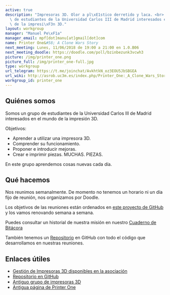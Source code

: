 ```yaml
---
active: true
description: "Impresoras 3D. Olor a pl\xE1stico derretido y laca. <br> Somos un grupo\
  \ de estudiantes de la Universidad Carlos III de Madrid interesados en el mundo\
  \ de la impresi\xF3n 3D."
layout: workgroup
manager: "Manuel Pe\xF1a"
manager_email: mpf[dot]manu[at]gmail[dot]com
name: Printer One&#58; A Clone Wars Story
next_meeting: Lunes, 11/06/2018 de 19:00 a 21:00 en 1.0.B06
next_meeting_doodle: https://doodle.com/poll/bzinbezunk3vcwh3
picture: /img/printer_one.png
picture_full: /img/printer_one-full.jpg
type: workgroup
url_telegram: https://t.me/joinchat/AvkhtkN_oz3EOU5JbSBGEA
url_wiki: http://asrob.uc3m.es/index.php/Printer_One:_A_Clone_Wars_Story
workgroup_id: printer_one
---
```


<!--- Model for next_meeting string here --->
<!--- next_meeting: Jueves, 21/12/2017 de 15:00 a 19:00 en 1.0.B06 --->

## Quiénes somos

Somos un grupo de estudiantes de la Universidad Carlos III de Madrid interesados en el mundo de la impresión 3D.

Objetivos:

 * Aprender a utilizar una impresora 3D.
 * Comprender su funcionamiento.
 * Proponer e introducir mejoras.
 * Crear e imprimir piezas. MUCHAS. PIEZAS.

En este grupo aprendemos cosas nuevas cada día.

## Qué hacemos

Nos reunimos semanalmente. De momento no tenemos un horario ni un día fijo de reunión, nos organizamos por Doodle.

Los objetivos de las reuniones están ordenados en [este proyecto de GitHub](https://github.com/asrob-uc3m/impresoras-asrob/projects/1) y los vamos renovando semana a semana.

Puedes consultar un historial de nuestra misión en nuestro [Cuaderno de Bitácora](https://github.com/asrob-uc3m/impresoras-asrob/wiki/Printer-One-A-Clone-Wars-Story.-Cuaderno-de-Bit%C3%A1cora)

También tenemos un [Repositorio](https://github.com/asrob-uc3m/impresoras-asrob) en GitHub con todo el código que desarrollamos en nuestras reuniones.

## Enlaces útiles
 * [Gestión de Impresoras 3D disponibles en la asociación](http://asrob.uc3m.es/printers/)
 * [Repositorio en GitHub](https://github.com/asrob-uc3m/impresoras-asrob)
 * [Antiguo grupo de impresoras 3D](http://asrob.uc3m.es/index.php/Impresora-3D_Open_Source)
 * [Antigua página de Printer One](http://asrob.uc3m.es/index.php/Printer_One:_A_Clone_Wars_Story)